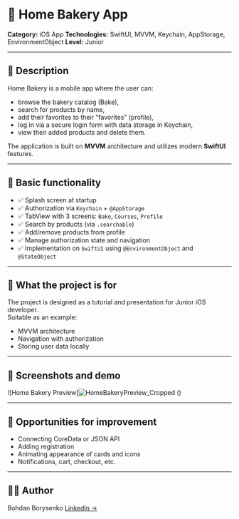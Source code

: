  # 🧁 Home Bakery App

**Category:** iOS App 
**Technologies:** SwiftUI, MVVM, Keychain, AppStorage, EnvironmentObject 
**Level:** Junior

---

## 📱 Description

Home Bakery is a mobile app where the user can:

- browse the bakery catalog (Bake),
- search for products by name,
- add their favorites to their "favorites" (profile),
- log in via a secure login form with data storage in Keychain,
- view their added products and delete them.

The application is built on **MVVM** architecture and utilizes modern **SwiftUI** features.

---

## 🧩 Basic functionality

- ✅ Splash screen at startup
- ✅ Authorization via `Keychain` + `@AppStorage`
- ✅ TabView with 3 screens: `Bake`, `Courses`, `Profile`
- ✅ Search by products (via `.searchable`)
- ✅ Add/remove products from profile
- ✅ Manage authorization state and navigation
- ✅ Implementation on `SwiftUI` using `@EnvironmentObject` and `@StateObject`

---

## 💼 What the project is for

The project is designed as a tutorial and presentation for Junior iOS developer.  
Suitable as an example:
- MVVM architecture
- Navigation with authorization
- Storing user data locally

---

## 🔐 Screenshots and demo

![Home Bakery Preview]![HomeBakeryPreview_Cropped](https://github.com/user-attachments/assets/0f4bc70a-aa59-459d-a598-bfa92bb19b2e)
() 

---

## 🚀 Opportunities for improvement

- Connecting CoreData or JSON API
- Adding registration
- Animating appearance of cards and icons
- Notifications, cart, checkout, etc.

---

## 🧑‍💻 Author

Bohdan Borysenko
[LinkedIn →](https://www.linkedin.com/in/bohdan-borysenko-11a104246/)  
